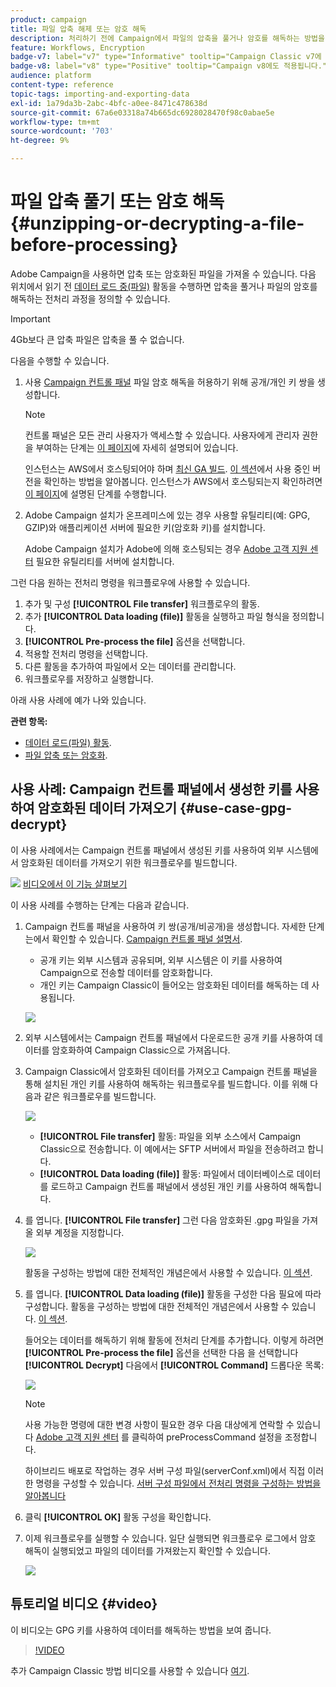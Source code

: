 ```yaml
---
product: campaign
title: 파일 압축 해제 또는 암호 해독
description: 처리하기 전에 Campaign에서 파일의 압축을 풀거나 암호를 해독하는 방법을 알아봅니다
feature: Workflows, Encryption
badge-v7: label="v7" type="Informative" tooltip="Campaign Classic v7에 적용"
badge-v8: label="v8" type="Positive" tooltip="Campaign v8에도 적용됩니다."
audience: platform
content-type: reference
topic-tags: importing-and-exporting-data
exl-id: 1a79da3b-2abc-4bfc-a0ee-8471c478638d
source-git-commit: 67a6e03318a74b665dc6928028470f98c0abae5e
workflow-type: tm+mt
source-wordcount: '703'
ht-degree: 9%

---
```



# 파일 압축 풀기 또는 암호 해독 {#unzipping-or-decrypting-a-file-before-processing}

Adobe Campaign을 사용하면 압축 또는 암호화된 파일을 가져올 수 있습니다. 다음 위치에서 읽기 전 [데이터 로드 중(파일)](../../workflow/using/data-loading-file.md) 활동을 수행하면 압축을 풀거나 파일의 암호를 해독하는 전처리 과정을 정의할 수 있습니다.

>[!IMPORTANT]
>
>4Gb보다 큰 압축 파일은 압축을 풀 수 없습니다.

다음을 수행할 수 있습니다.

1. 사용 [Campaign 컨트롤 패널](https://experienceleague.adobe.com/docs/control-panel/using/instances-settings/gpg-keys-management.html#decrypting-data) 파일 암호 해독을 허용하기 위해 공개/개인 키 쌍을 생성합니다.

   >[!NOTE]
   >
   >컨트롤 패널은 모든 관리 사용자가 액세스할 수 있습니다. 사용자에게 관리자 권한을 부여하는 단계는 [이 페이지](https://experienceleague.adobe.com/docs/control-panel/using/discover-control-panel/managing-permissions.html?lang=ko#discover-control-panel)에 자세히 설명되어 있습니다.
   >
   >인스턴스는 AWS에서 호스팅되어야 하며 [최신 GA 빌드](../../rn/using/rn-overview.md). [이 섹션](../../platform/using/launching-adobe-campaign.md#getting-your-campaign-version)에서 사용 중인 버전을 확인하는 방법을 알아봅니다. 인스턴스가 AWS에서 호스팅되는지 확인하려면 [이 페이지](https://experienceleague.adobe.com/docs/control-panel/using/faq.html?lang=ko)에 설명된 단계를 수행합니다.

1. Adobe Campaign 설치가 온프레미스에 있는 경우 사용할 유틸리티(예: GPG, GZIP)와 애플리케이션 서버에 필요한 키(암호화 키)를 설치합니다.

   Adobe Campaign 설치가 Adobe에 의해 호스팅되는 경우 [Adobe 고객 지원 센터](https://helpx.adobe.com/kr/enterprise/admin-guide.html/enterprise/using/support-for-experience-cloud.ug.html) 필요한 유틸리티를 서버에 설치합니다.

그런 다음 원하는 전처리 명령을 워크플로우에 사용할 수 있습니다.

1. 추가 및 구성 **[!UICONTROL File transfer]** 워크플로우의 활동.
1. 추가 **[!UICONTROL Data loading (file)]** 활동을 실행하고 파일 형식을 정의합니다.
1. **[!UICONTROL Pre-process the file]** 옵션을 선택합니다.
1. 적용할 전처리 명령을 선택합니다.
1. 다른 활동을 추가하여 파일에서 오는 데이터를 관리합니다.
1. 워크플로우를 저장하고 실행합니다.

아래 사용 사례에 예가 나와 있습니다.

**관련 항목:**

* [데이터 로드(파일) 활동](../../workflow/using/data-loading-file.md).
* [파일 압축 또는 암호화](../../workflow/using/how-to-use-workflow-data.md#zipping-or-encrypting-a-file).

## 사용 사례: Campaign 컨트롤 패널에서 생성한 키를 사용하여 암호화된 데이터 가져오기 {#use-case-gpg-decrypt}

이 사용 사례에서는 Campaign 컨트롤 패널에서 생성된 키를 사용하여 외부 시스템에서 암호화된 데이터를 가져오기 위한 워크플로우를 빌드합니다.

![](assets/do-not-localize/how-to-video.png) [비디오에서 이 기능 살펴보기](#video)

이 사용 사례를 수행하는 단계는 다음과 같습니다.

1. Campaign 컨트롤 패널을 사용하여 키 쌍(공개/비공개)을 생성합니다. 자세한 단계는에서 확인할 수 있습니다. [Campaign 컨트롤 패널 설명서](https://experienceleague.adobe.com/docs/control-panel/using/instances-settings/gpg-keys-management.html#decrypting-data).

   * 공개 키는 외부 시스템과 공유되며, 외부 시스템은 이 키를 사용하여 Campaign으로 전송할 데이터를 암호화합니다.
   * 개인 키는 Campaign Classic이 들어오는 암호화된 데이터를 해독하는 데 사용됩니다.

   ![](assets/gpg_generate.png)

1. 외부 시스템에서는 Campaign 컨트롤 패널에서 다운로드한 공개 키를 사용하여 데이터를 암호화하여 Campaign Classic으로 가져옵니다.

1. Campaign Classic에서 암호화된 데이터를 가져오고 Campaign 컨트롤 패널을 통해 설치된 개인 키를 사용하여 해독하는 워크플로우를 빌드합니다. 이를 위해 다음과 같은 워크플로우를 빌드합니다.

   ![](assets/gpg_import_workflow.png)

   * **[!UICONTROL File transfer]** 활동: 파일을 외부 소스에서 Campaign Classic으로 전송합니다. 이 예에서는 SFTP 서버에서 파일을 전송하려고 합니다.
   * **[!UICONTROL Data loading (file)]** 활동: 파일에서 데이터베이스로 데이터를 로드하고 Campaign 컨트롤 패널에서 생성된 개인 키를 사용하여 해독합니다.

1. 를 엽니다. **[!UICONTROL File transfer]** 그런 다음 암호화된 .gpg 파일을 가져올 외부 계정을 지정합니다.

   ![](assets/gpg_key_transfer.png)

   활동을 구성하는 방법에 대한 전체적인 개념은에서 사용할 수 있습니다. [이 섹션](../../workflow/using/file-transfer.md).

1. 를 엽니다. **[!UICONTROL Data loading (file)]** 활동을 구성한 다음 필요에 따라 구성합니다. 활동을 구성하는 방법에 대한 전체적인 개념은에서 사용할 수 있습니다. [이 섹션](../../workflow/using/data-loading-file.md).

   들어오는 데이터를 해독하기 위해 활동에 전처리 단계를 추가합니다. 이렇게 하려면 **[!UICONTROL Pre-process the file]** 옵션을 선택한 다음 을 선택합니다 **[!UICONTROL Decrypt]** 다음에서 **[!UICONTROL Command]** 드롭다운 목록:

   ![](assets/gpg_load.png)

   >[!NOTE]
   >
   >사용 가능한 명령에 대한 변경 사항이 필요한 경우 다음 대상에게 연락할 수 있습니다 [Adobe 고객 지원 센터](https://helpx.adobe.com/kr/enterprise/admin-guide.html/enterprise/using/support-for-experience-cloud.ug.html) 를 클릭하여 preProcessCommand 설정을 조정합니다.
   >
   >하이브리드 배포로 작업하는 경우 서버 구성 파일(serverConf.xml)에서 직접 이러한 명령을 구성할 수 있습니다. [서버 구성 파일에서 전처리 명령을 구성하는 방법을 알아봅니다](../../installation/using/the-server-configuration-file.md#preprocesscommand)

1. 클릭 **[!UICONTROL OK]** 활동 구성을 확인합니다.

1. 이제 워크플로우를 실행할 수 있습니다. 일단 실행되면 워크플로우 로그에서 암호 해독이 실행되었고 파일의 데이터를 가져왔는지 확인할 수 있습니다.

   ![](assets/gpg_run.png)

## 튜토리얼 비디오 {#video}

이 비디오는 GPG 키를 사용하여 데이터를 해독하는 방법을 보여 줍니다.

>[!VIDEO](https://video.tv.adobe.com/v/36482?quality=12)

추가 Campaign Classic 방법 비디오를 사용할 수 있습니다 [여기](https://experienceleague.adobe.com/docs/campaign-classic-learn/tutorials/overview.html?lang=ko).
